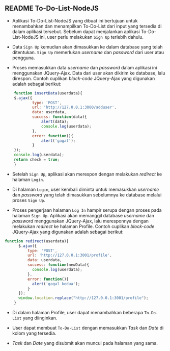 ## README To-Do-List-NodeJS

* Aplikasi To-Do-List-NodeJS yang dibuat ini bertujuan untuk menambahkan dan menampilkan To-Do-List dari input yang tersedia di dalam aplikasi tersebut.
Sebelum dapat menjalankan aplikasi To-Do-List-NodeJS ini, user perlu melakukan `Sign Up` terlebih dahulu.

* Data `Sign Up` kemudian akan dimasukkan ke dalam database yang telah ditentukan. `Sign Up` memerlukan _username_ dan _password_ dari user atau pengguna.

* Proses memasukkan data _username_ dan _password_ dalam aplikasi ini menggunakan JQuery-Ajax. Data dari user akan dikirim ke database, lalu direspon. Contoh cuplikan _block-code_ JQuery-Ajax yang digunakan adalah sebagai berikut:
```javascript
	function insertData(userdata){
	$.ajax({
			type: 'POST',
			url: 'http://127.0.0.1:3000/adduser',
			data: userdata, 
			success: function(data){
				alert(data);
				console.log(userdata);
			},
			error: function(){
				alert('gagal');
			}
	});
	console.log(userdata);
	return check = true;
	}
```
* Setelah `Sign Up`, aplikasi akan merespon dengan melakukan _redirect_ ke halaman `Login`.

* Di halaman `Login`, user kembali diminta untuk memasukkan _username_ dan _password_ yang telah dimasukkan sebelumnya ke database melalui proses `Sign Up`.

* Proses pengerjaan halaman `Log In` hampir serupa dengan proses pada halaman `Sign Up`. Aplikasi akan memanggil database _username_ dan _password_ menggunakan JQuery-Ajax, lalu meresponnya dengan melakukan _redirect_ ke halaman Profile. Contoh cuplikan _block-code_ JQuery-Ajax yang digunakan adalah sebagai berikut:
```javascript
function redirect(userdata){
      $.ajax({
          type: 'POST',
          url: 'http://127.0.0.1:3001/profile',
          data: userdata, 
          success: function(newData){
            console.log(userdata);
          },
          error: function(){
            alert('gagal kedua');
          }
      });
      window.location.replace("http://127.0.0.1:3001/profile");
    }
```
* Di dalam halaman Profile, user dapat menambahkan beberapa `To-Do-List` yang diinginkan.

* User dapat membuat `To-Do-List` dengan memasukkan _Task_ dan _Date_ di kolom yang tersedia.

* _Task_ dan _Date_ yang disubmit akan muncul pada halaman yang sama.
